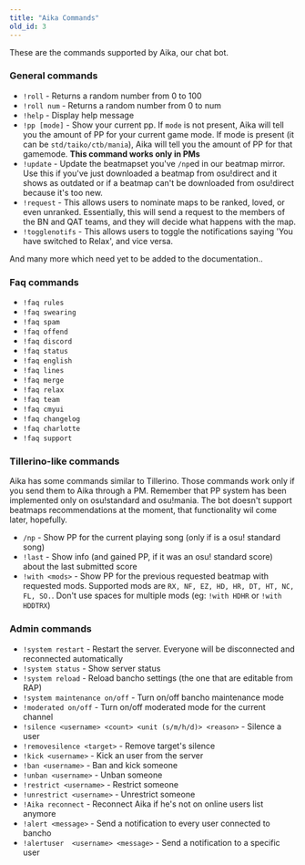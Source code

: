 ```yaml
---
title: "Aika Commands"
old_id: 3
---
```

These are the commands supported by Aika, our chat bot.  

### General commands
- `!roll` - Returns a random number from 0 to 100  
- `!roll num` - Returns a random number from 0 to num  
- `!help` - Display help message  
- `!pp [mode]` - Show your current pp. If `mode` is not present, Aika will tell you the amount of PP for your current game mode. If mode is present (it can be `std/taiko/ctb/mania`), Aika will tell you the amount of PP for that gamemode. **This command works only in PMs**
- `!update` - Update the beatmapset you've `/np`ed in our beatmap mirror. Use this if you've just downloaded a beatmap from osu!direct and it shows as outdated or if a beatmap can't be downloaded from osu!direct because it's too new.
- `!request` - This allows users to nominate maps to be ranked, loved, or even unranked. Essentially, this will send a request to the members of the BN and QAT teams, and they will decide what happens with the map.
- `!togglenotifs` - This allows users to toggle the notifications saying 'You have switched to Relax', and vice versa.

And many more which need yet to be added to the documentation..

### Faq commands
- `!faq rules`
- `!faq swearing`
- `!faq spam`
- `!faq offend`
- `!faq discord`
- `!faq status`
- `!faq english`
- `!faq lines`
- `!faq merge`
- `!faq relax`
- `!faq team`
- `!faq cmyui`
- `!faq changelog`
- `!faq charlotte`
- `!faq support`

### Tillerino-like commands
Aika has some commands similar to Tillerino. Those commands work only if you send them to Aika through a PM. Remember that PP system has been implemented only on osu!standard and osu!mania. The bot doesn't support beatmaps recommendations at the moment, that functionality wil come later, hopefully.

- `/np` - Show PP for the current playing song  (only if is a osu! standard song)  
- `!last` - Show info (and gained PP, if it was an osu! standard score) about the last submitted score  
- `!with <mods>` - Show PP for the previous requested beatmap with requested mods. Supported mods are `RX, NF, EZ, HD, HR, DT, HT, NC, FL, SO.`. Don't use spaces for multiple mods (eg: `!with HDHR` or `!with HDDTRX`)

### Admin commands
- `!system restart` - Restart the server. Everyone will be disconnected and reconnected automatically  
- `!system status` - Show server status  
- `!system reload` - Reload bancho settings (the one that are editable from RAP)  
- `!system maintenance on/off` - Turn on/off bancho maintenance mode  
- `!moderated on/off` - Turn on/off moderated mode for the current channel  
- `!silence <username> <count> <unit (s/m/h/d)> <reason>` - Silence a user  
- `!removesilence <target>` - Remove target's silence   
- `!kick <username>` - Kick an user from the server  
- `!ban <username>` - Ban and kick someone  
- `!unban <username>` - Unban someone  
- `!restrict <username>` - Restrict someone  
- `!unrestrict <username>` - Unrestrict someone  
- `!Aika reconnect` - Reconnect Aika if he's not on online users list anymore  
- `!alert <message>` - Send a notification to every user connected to bancho  
- `!alertuser  <username> <message>` - Send a notification to a specific user
